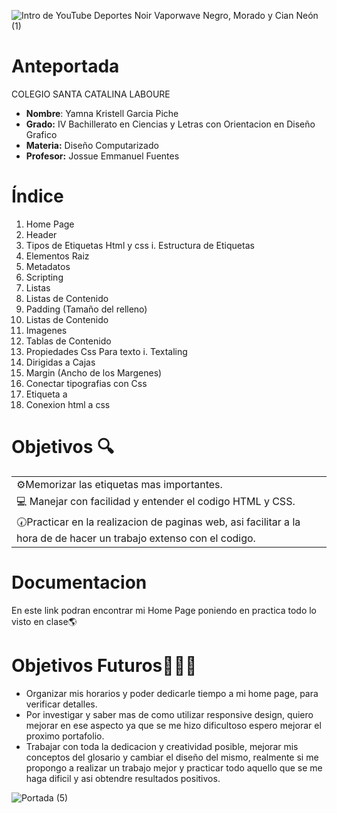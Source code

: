 ![Intro de YouTube Deportes Noir  Vaporwave Negro, Morado y Cian Neón (1)](https://user-images.githubusercontent.com/79730258/128396525-8254de8e-2e3a-4c89-ba7b-79c2362188e0.gif)

# Anteportada
COLEGIO SANTA CATALINA LABOURE     
- **Nombre**: Yamna Kristell Garcia Piche
- **Grado:** IV Bachillerato en Ciencias y Letras con Orientacion en Diseño Grafico 
- **Materia:** Diseño Computarizado 
- **Profesor:** Jossue Emmanuel Fuentes      



# Índice 

1. Home Page
2. Header 
3. Tipos de Etiquetas Html y css
   i. Estructura de Etiquetas
4. Elementos Raiz
5. Metadatos 
6. Scripting
7. Listas
8. Listas de Contenido
9. Padding (Tamaño del relleno)
10. Listas de Contenido
11. Imagenes 
12. Tablas de Contenido
13. Propiedades Css Para texto
    i. Textaling
14. Dirigidas a Cajas 
15. Margin (Ancho de los Margenes)
16. Conectar tipografias con Css
17. Etiqueta a
18. Conexion html a css


# Objetivos 🔍
|            |
| :------------ |
|   ⚙️Memorizar las etiquetas mas importantes.  |
| 💻 Manejar con facilidad y entender el codigo HTML y CSS.  |
|🕢Practicar en la realizacion de paginas web, asi facilitar a la hora de de hacer un trabajo extenso con el codigo.|

# Documentacion 

En este link podran encontrar mi Home Page poniendo en practica todo lo visto en clase🌎


# Objetivos Futuros👩🏻‍💻
- Organizar mis horarios y poder dedicarle tiempo a mi home page, para verificar detalles.
- Por investigar y saber mas de como utilizar responsive design, quiero mejorar en ese aspecto ya que se me hizo dificultoso 
espero mejorar el proximo portafolio.
- Trabajar con toda la dedicacion y creatividad posible, mejorar mis conceptos del glosario y cambiar el diseño del mismo, realmente
si me propongo a realizar un trabajo mejor y practicar todo aquello que se me haga dificil y asi obtendre resultados positivos.


![Portada (5)](https://user-images.githubusercontent.com/79730258/128437786-7d57e737-1f7e-4acb-a24c-70511d499b01.png)

